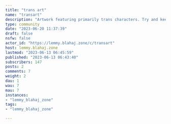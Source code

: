 ```yaml
---
title: "trans art" 
name: "transart"
description: "Artwork featuring primarily trans characters. Try and keep it mostly SFW.1. No AI generated content.2.  No loli, shota, or characters that appear underage in sexual situations. Use discretion. If you have to justify it in some way, it’s probaby not a good idea to post it.3. Headcanons are welcome. Being an asshole about headcanons is not.Try to source your image. It’s not required but it’s nice."
type: community
date: "2023-06-20 11:37:39"
draft: false
nsfw: false
actor_id: "https://lemmy.blahaj.zone/c/transart"
host: lemmy.blahaj.zone
lastmod: "2023-06-13 06:45:59"
published: "2023-06-13 06:43:40"
subscribers: 147
posts: 2
comments: 7
weight: 2
dau: 1
wau: 7
mau: 7
instances:
- "lemmy_blahaj_zone"
tags: 
- "lemmy_blahaj_zone"

---
```

